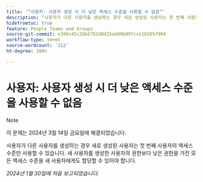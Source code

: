 ```yaml
---
title: '“사용자: 사용자 생성 시 더 낮은 액세스 수준을 사용할 수 없음”'
description: “사용자가 다른 사용자를 생성하는 경우 새로 생성된 사용자는 첫 번째 사용자의 액세스 수준만 사용할 수 있습니다. 새 사용자를 생성한 사용자의 권한보다 낮은 권한을 가진 모든 액세스 수준을 새 사용자에게도 할당할 수 있어야 합니다.”
hidefromtoc: true
feature: People Teams and Groups
source-git-commit: e399c45c2bb5782d8d25add9b097cce18205f994
workflow-type: tm+mt
source-wordcount: '112'
ht-degree: 100%

---
```



# 사용자: 사용자 생성 시 더 낮은 액세스 수준을 사용할 수 없음

>[!NOTE]
>
>이 문제는 2024년 3월 14일 금요일에 해결되었습니다.

사용자가 다른 사용자를 생성하는 경우 새로 생성된 사용자는 첫 번째 사용자의 액세스 수준만 사용할 수 있습니다. 새 사용자를 생성한 사용자의 권한보다 낮은 권한을 가진 모든 액세스 수준을 새 사용자에게도 할당할 수 있어야 합니다.

_2024년 1월 30일에 처음 보고되었습니다._
